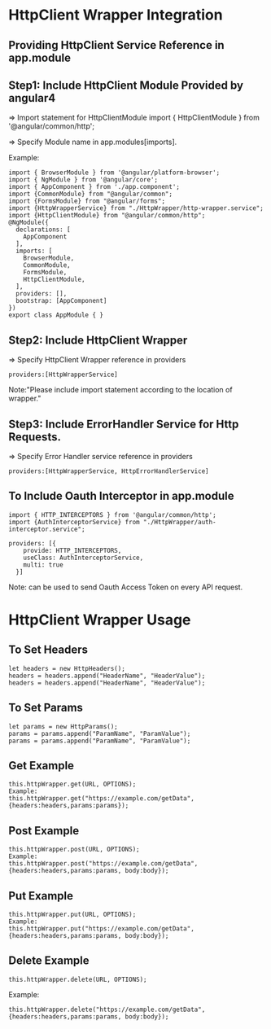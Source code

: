# HttpClient Wrapper Integration

## Providing HttpClient Service Reference in app.module

## Step1: Include HttpClient Module Provided by angular4

=> Import statement for HttpClientModule
import { HttpClientModule } from '@angular/common/http';

=> Specify Module name in app.modules[imports].

Example:
```
import { BrowserModule } from '@angular/platform-browser';
import { NgModule } from '@angular/core';
import { AppComponent } from './app.component';
import {CommonModule} from "@angular/common";
import {FormsModule} from "@angular/forms";
import {HttpWrapperService} from "./HttpWrapper/http-wrapper.service";
import {HttpClientModule} from "@angular/common/http";
@NgModule({
  declarations: [
    AppComponent
  ],
  imports: [
    BrowserModule,
    CommonModule,
    FormsModule,
    HttpClientModule,
  ],
  providers: [],
  bootstrap: [AppComponent]
})
export class AppModule { }
```


## Step2: Include HttpClient Wrapper

=> Specify HttpClient Wrapper reference in providers
```
providers:[HttpWrapperService]
```
Note:"Please include import statement according to the location of wrapper."

## Step3: Include ErrorHandler Service for Http Requests.

=> Specify Error Handler service reference in providers
```
providers:[HttpWrapperService, HttpErrorHandlerService]
```
## To Include Oauth Interceptor in app.module
```
import { HTTP_INTERCEPTORS } from '@angular/common/http';
import {AuthInterceptorService} from "./HttpWrapper/auth-interceptor.service";

providers: [{
    provide: HTTP_INTERCEPTORS,
    useClass: AuthInterceptorService,
    multi: true
  }]
```
Note: can be used to send Oauth Access Token on every API request.

# HttpClient Wrapper Usage

## To Set Headers
```
let headers = new HttpHeaders();
headers = headers.append("HeaderName", "HeaderValue");
headers = headers.append("HeaderName", "HeaderValue");
```
## To Set Params
```
let params = new HttpParams();
params = params.append("ParamName", "ParamValue");
params = params.append("ParamName", "ParamValue");
```
## Get Example
```
this.httpWrapper.get(URL, OPTIONS);
Example:
this.httpWrapper.get("https://example.com/getData", {headers:headers,params:params});
```
## Post Example
```
this.httpWrapper.post(URL, OPTIONS);
Example:
this.httpWrapper.post("https://example.com/getData", {headers:headers,params:params, body:body});
```
## Put Example
```
this.httpWrapper.put(URL, OPTIONS);
Example:
this.httpWrapper.put("https://example.com/getData", {headers:headers,params:params, body:body});
```
## Delete Example
```
this.httpWrapper.delete(URL, OPTIONS);
```
Example:
```
this.httpWrapper.delete("https://example.com/getData", {headers:headers,params:params, body:body});
```
